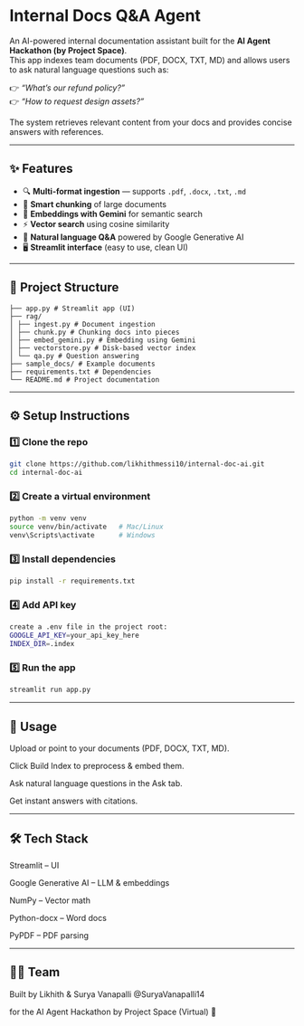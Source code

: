 # Internal Docs Q&A Agent

An AI-powered internal documentation assistant built for the **AI Agent Hackathon (by Project Space)**.  
This app indexes team documents (PDF, DOCX, TXT, MD) and allows users to ask natural language questions such as:  

👉 *“What’s our refund policy?”*  
👉 *“How to request design assets?”*  

The system retrieves relevant content from your docs and provides concise answers with references.

---

## ✨ Features
- 🔍 **Multi-format ingestion** — supports `.pdf`, `.docx`, `.txt`, `.md`
- 📑 **Smart chunking** of large documents
- 🤖 **Embeddings with Gemini** for semantic search
- ⚡ **Vector search** using cosine similarity
- 💬 **Natural language Q&A** powered by Google Generative AI
- 🖥️ **Streamlit interface** (easy to use, clean UI)

---

## 📂 Project Structure
```
├── app.py # Streamlit app (UI)
├── rag/
│ ├── ingest.py # Document ingestion
│ ├── chunk.py # Chunking docs into pieces
│ ├── embed_gemini.py # Embedding using Gemini
│ ├── vectorstore.py # Disk-based vector index
│ └── qa.py # Question answering
├── sample_docs/ # Example documents
├── requirements.txt # Dependencies
└── README.md # Project documentation
```
---

## ⚙️ Setup Instructions

### 1️⃣ Clone the repo
```bash
git clone https://github.com/likhithmessi10/internal-doc-ai.git
cd internal-doc-ai
```
### 2️⃣ Create a virtual environment
```bash
python -m venv venv
source venv/bin/activate   # Mac/Linux
venv\Scripts\activate      # Windows
```

### 3️⃣ Install dependencies
```bash
pip install -r requirements.txt
```
### 4️⃣ Add API key
```bash
create a .env file in the project root:
GOOGLE_API_KEY=your_api_key_here
INDEX_DIR=.index
```

### 5️⃣ Run the app
```bash
streamlit run app.py
```
---

## 🚀 Usage

Upload or point to your documents (PDF, DOCX, TXT, MD).

Click Build Index to preprocess & embed them.

Ask natural language questions in the Ask tab.

Get instant answers with citations.

---

## 🛠️ Tech Stack

Streamlit
 – UI

Google Generative AI
 – LLM & embeddings

NumPy
 – Vector math

Python-docx
 – Word docs

PyPDF
 – PDF parsing

 ---

 ## 👨‍💻 Team

Built by Likhith
 & Surya Vanapalli @SuryaVanapalli14

for the AI Agent Hackathon by Project Space (Virtual) 🎉
